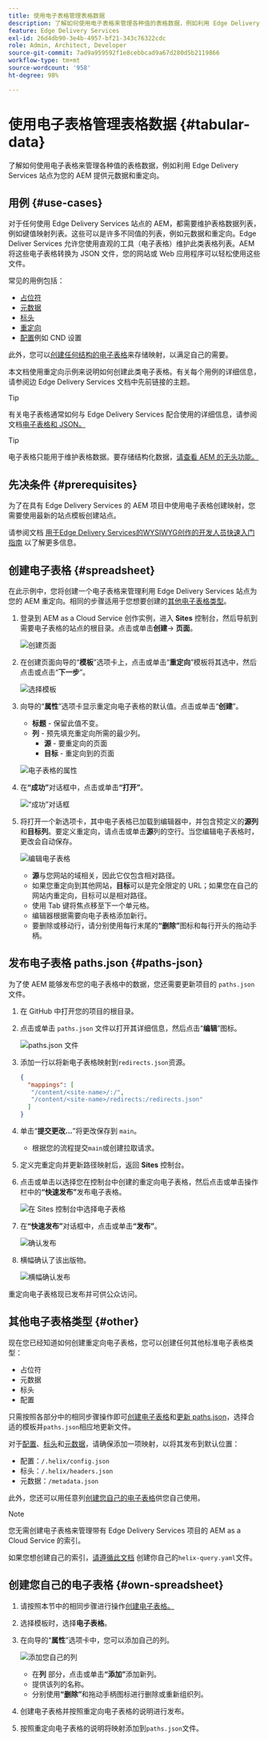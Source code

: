 ```yaml
---
title: 使用电子表格管理表格数据
description: 了解如何使用电子表格来管理各种值的表格数据，例如利用 Edge Delivery Services 站点为您的 AEM 提供元数据和重定向。
feature: Edge Delivery Services
exl-id: 26d4db90-3e4b-4957-bf21-343c76322cdc
role: Admin, Architect, Developer
source-git-commit: 7ad9a959592f1e8cebbcad9a67d280d5b2119866
workflow-type: tm+mt
source-wordcount: '958'
ht-degree: 98%

---
```



# 使用电子表格管理表格数据 {#tabular-data}

了解如何使用电子表格来管理各种值的表格数据，例如利用 Edge Delivery Services 站点为您的 AEM 提供元数据和重定向。

## 用例 {#use-cases}

对于任何使用 Edge Delivery Services 站点的 AEM，都需要维护表格数据列表，例如键值映射列表。这些可以是许多不同值的列表，例如元数据和重定向。Edge Deliver Services 允许您使用直观的工具（电子表格）维护此类表格列表。AEM 将这些电子表格转换为 JSON 文件，您的网站或 Web 应用程序可以轻松使用这些文件。

常见的用例包括：

* [占位符](/help/edge/docs/placeholders.md)
* [元数据](/help/edge/docs/bulk-metadata.md)
* [标头](/help/edge/docs/custom-headers.md)
* [重定向](/help/edge/docs/redirects.md)
* [配置](/help/edge/docs/setup-byo-cdn-push-invalidation.md)例如 CND 设置

此外，您可以[创建任何结构的电子表格](#own-spreadsheet)来存储映射，以满足自己的需要。

本文档使用重定向示例来说明如何创建此类电子表格。有关每个用例的详细信息，请参阅边 Edge Delivery Services 文档中先前链接的主题。

>[!TIP]
>
>有关电子表格通常如何与 Edge Delivery Services 配合使用的详细信息，请参阅文档[电子表格和 JSON。](/help/edge/developer/spreadsheets.md)

>[!TIP]
>
>电子表格只能用于维护表格数据。要存储结构化数据，[请查看 AEM 的无头功能。](/help/headless/introduction.md)

## 先决条件 {#prerequisites}

为了在具有 Edge Delivery Services 的 AEM 项目中使用电子表格创建映射，您需要使用最新的站点模板创建站点。

请参阅文档 [用于Edge Delivery Services的WYSIWYG创作的开发人员快速入门指南](/help/edge/wysiwyg-authoring/edge-dev-getting-started.md) 以了解更多信息。

## 创建电子表格 {#spreadsheet}

在此示例中，您将创建一个电子表格来管理利用 Edge Delivery Services 站点为您的 AEM 重定向。相同的步骤适用于您想要创建的[其他电子表格类型](#other)。

1. 登录到 AEM as a Cloud Service 创作实例，进入 **Sites** 控制台，然后导航到需要电子表格的站点的根目录。点击或单击&#x200B;**创建**-> **页面**。

   ![创建页面](assets/tabular-data/tabular-data-create-page.png)

1. 在创建页面向导的“**模板**”选项卡上，点击或单击“**重定向**”模板将其选中，然后点击或点击“**下一步**”。

   ![选择模板](assets/tabular-data/tabular-data-create-page-teamplate-redirects.png)

1. 向导的“**属性**”选项卡显示重定向电子表格的默认值。点击或单击“**创建**”。

   * **标题** - 保留此值不变。
   * **列** - 预先填充重定向所需的最少列。
      * **源** - 要重定向的页面
      * **目标** - 重定向到的页面

   ![电子表格的属性](assets/tabular-data/tabular-data-create-page-properties-redirects.png)

1. 在&#x200B;**“成功”**&#x200B;对话框中，点击或单击&#x200B;**“打开”**。

   ![“成功”对话框](assets/tabular-data/tabular-data-success.png)

1. 将打开一个新选项卡，其中电子表格已加载到编辑器中，并包含预定义的&#x200B;**源列**&#x200B;和&#x200B;**目标列**。要定义重定向，请点击或单击&#x200B;**源**&#x200B;列的空行。当您编辑电子表格时，更改会自动保存。

   ![编辑电子表格](assets/tabular-data/tabular-data-edit-redirects.png)

   *  **源**&#x200B;与您网站的域相关，因此它仅包含相对路径。
   * 如果您重定向到其他网站，**目标**&#x200B;可以是完全限定的 URL；如果您在自己的网站内重定向，目标可以是相对路径。
   * 使用 Tab 键将焦点移至下一个单元格。
   * 编辑器根据需要向电子表格添加新行。
   * 要删除或移动行，请分别使用每行末尾的&#x200B;**“删除”**&#x200B;图标和每行开头的拖动手柄。

## 发布电子表格 paths.json {#paths-json}

为了使 AEM 能够发布您的电子表格中的数据，您还需要更新项目的 `paths.json` 文件。

1. 在 GitHub 中打开您的项目的根目录。

1. 点击或单击 `paths.json` 文件以打开其详细信息，然后点击“**编辑**”图标。

   ![paths.json 文件](assets/tabular-data/tabular-data-paths-json.png)

1. 添加一行以将新电子表格映射到`redirects.json`资源。

   ```json
   {
     "mappings": [
      "/content/<site-name>/:/",
      "/content/<site-name>/redirects:/redirects.json"
     ]
   }
   ```

1. 单击“**提交更改...**”将更改保存到 `main`。

   * 根据您的流程提交`main`或创建拉取请求。

1. 定义完重定向并更新路径映射后，返回 **Sites** 控制台。

1. 点击或单击以选择您在控制台中创建的重定向电子表格，然后点击或单击操作栏中的&#x200B;**“快速发布”**&#x200B;发布电子表格。

   ![在 Sites 控制台中选择电子表格](assets/tabular-data/tabular-data-select-publish.png)

1. 在&#x200B;**“快速发布”**&#x200B;对话框中，点击或单击&#x200B;**“发布”**。

   ![确认发布](assets/tabular-data/tabular-data-quick-publish.png)

1. 横幅确认了该出版物。

   ![横幅确认发布](assets/tabular-data/tabular-data-publish-banner.png)

重定向电子表格现已发布并可供公众访问。

## 其他电子表格类型 {#other}

现在您已经知道如何创建重定向电子表格，您可以创建任何其他标准电子表格类型：

* 占位符
* 元数据
* 标头
* 配置

只需按照各部分中的相同步骤操作即可[创建电子表格](#spreadsheet)和[更新 paths.json](#paths-json)，选择合适的模板并`paths.json`相应地更新文件。

对于[配置](https://www.aem.live/docs/configuration)、[标头](https://www.aem.live/docs/custom-headers)和[元数据](https://www.aem.live/docs/bulk-metadata)，请确保添加一项映射，以将其发布到默认位置：

* 配置：`/.helix/config.json`
* 标头：`/.helix/headers.json`
* 元数据：`/metadata.json`

此外，您还可以用任意列[创建您自己的电子表格](#own-spreadsheet)供您自己使用。

>[!NOTE]
>
>您无需创建电子表格来管理带有 Edge Delivery Services 项目的 AEM as a Cloud Service 的索引。
>
>如果您想创建自己的索引，[请遵循此文档](https://www.aem.live/developer/indexing#setting-up-more-index-configurations) 创建你自己的`helix-query.yaml`文件。

## 创建您自己的电子表格 {#own-spreadsheet}

1. 请按照本节中的相同步骤进行操作[创建电子表格。](#spreadsheet)

1. 选择模板时，选择&#x200B;**电子表格**。

1. 在向导的“**属性**”选项卡中，您可以添加自己的列。

   ![添加您自己的列](assets/tabular-data/tabular-data-own-spreadsheet.png)

   * 在&#x200B;**列** 部分，点击或单击&#x200B;**“添加”**&#x200B;添加新列。
   * 提供该列的名称。
   * 分别使用&#x200B;**“删除”**&#x200B;和拖动手柄图标进行删除或重新组织列。

1. 创建电子表格并按照重定向电子表格的说明进行发布。

1. 按照重定向电子表格的说明将映射添加到`paths.json`文件。

